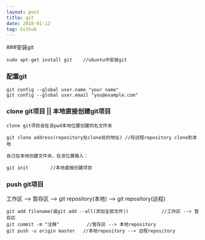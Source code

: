 ```yaml
---
layout: post
title: git
date: 2018-01-12
tag: Github
---
```


###安装git

```
sudo apt-get install git	//ubuntu中安装git
```

### 配置git

```
git config --global user.name "your name"
git config --global user.email "you@example.com"
```

### clone git项目 || 本地直接创建git项目
	clone git项目会在该pwd本地位置创建同名文件夹
```
git clone address(repository处clone处的地址)	//将远程repository clone到本地
```
	自己在本地创建文件夹，在该位置输入：
```
git init		//本地直接创建项目
```

### push git项目

工作区 --> 暂存区 --> git repository(本地) --> git repository(远程)

```
git add filename(或git add --all(添加全部文件))			//工作区 --> 暂存区
git commit -m "注释"			//暂存区 --> 本地repository
git push -u origin master	//本地repository --> 远程repository
```
